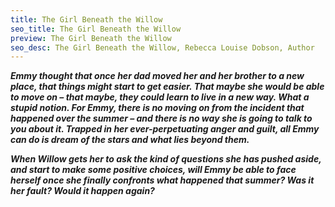```yaml
---
title: The Girl Beneath the Willow
seo_title: The Girl Beneath the Willow
preview: The Girl Beneath the Willow
seo_desc: The Girl Beneath the Willow, Rebecca Louise Dobson, Author
---
```

***Emmy thought that once her dad moved her and her brother to a new place, that things might start to get easier. That maybe she would be able to move on – that maybe, they could learn to live in a new way. What a stupid notion. For Emmy, there is no moving on from the incident that happened over the summer – and there is no way she is going to talk to you about it. Trapped in her ever-perpetuating anger and guilt, all Emmy can do is dream of the stars and what lies beyond them.***

***When Willow gets her to ask the kind of questions she has pushed aside, and start to make some positive choices, will Emmy be able to face herself once she finally confronts what happened that summer? Was it her fault? Would it happen again?***